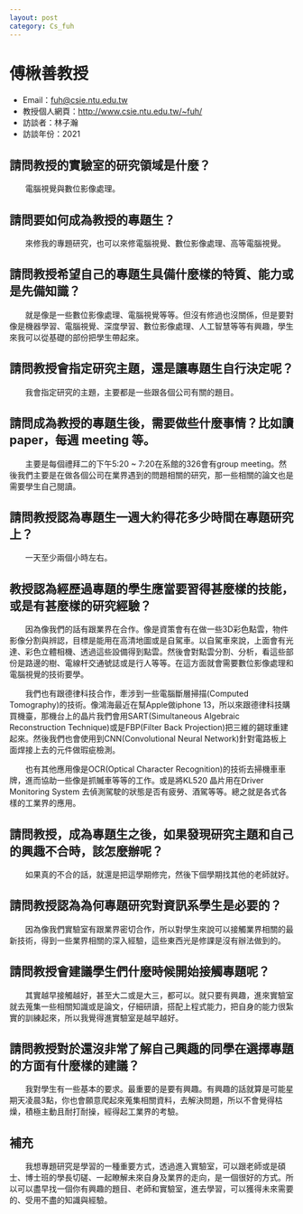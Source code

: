 ```yaml
---
layout: post
category: Cs_fuh
---
```


#  傅楸善教授
- Email：fuh@csie.ntu.edu.tw
- 教授個人網頁：<http://www.csie.ntu.edu.tw/~fuh/>
- 訪談者：林子瀚
- 訪談年份：2021

## 請問教授的實驗室的研究領域是什麼？

&emsp;&emsp;電腦視覺與數位影像處理。

## 請問要如何成為教授的專題生？

&emsp;&emsp;來修我的專題研究，也可以來修電腦視覺、數位影像處理、高等電腦視覺。

## 請問教授希望自己的專題生具備什麼樣的特質、能力或是先備知識？

&emsp;&emsp;就是像是一些數位影像處理、電腦視覺等等。但沒有修過也沒關係，但是要對像是機器學習、電腦視覺、深度學習、數位影像處理、人工智慧等等有興趣，學生來我可以從基礎的部份把學生帶起來。

## 請問教授會指定研究主題，還是讓專題生自行決定呢？

&emsp;&emsp;我會指定研究的主題，主要都是一些跟各個公司有關的題目。

## 請問成為教授的專題生後，需要做些什麼事情？比如讀 paper，每週 meeting 等。

&emsp;&emsp;主要是每個禮拜二的下午5:20 ~ 7:20在系館的326會有group meeting。然後我們主要是在做各個公司在業界遇到的問題相關的研究，那一些相關的論文也是需要學生自己閱讀。

## 請問教授認為專題生一週大約得花多少時間在專題研究上？

&emsp;&emsp;一天至少兩個小時左右。

## 教授認為經歷過專題的學生應當要習得甚麼樣的技能，或是有甚麼樣的研究經驗？

&emsp;&emsp;因為像我們的話有跟業界在合作。像是資策會有在做一些3D彩色點雲，物件影像分割與辨認，目標是能用在高清地圖或是自駕車。以自駕車來說，上面會有光達、彩色立體相機、透過這些設備得到點雲。然後會對點雲分割、分析，看這些部份是路邊的樹、電線杆交通號誌或是行人等等。在這方面就會需要數位影像處理和電腦視覺的技術要學。

&emsp;&emsp;我們也有跟德律科技合作，牽涉到一些電腦斷層掃描(Computed Tomography)的技術。像鴻海最近在幫Apple做iphone 13，所以來跟德律科技購買機臺，那機台上的晶片我們會用SART(Simultaneous Algebraic Reconstruction Technique)或是FBP(Filter Back Projection)把三維的錫球重建起來。然後我們也會使用到CNN(Convolutional Neural Network)針對電路板上面焊接上去的元件做瑕疵檢測。

&emsp;&emsp;也有其他應用像是OCR(Optical Character Recognition)的技術去掃機車車牌，進而協助一些像是抓贓車等等的工作。或是將KL520 晶片用在Driver Monitoring System 去偵測駕駛的狀態是否有疲勞、酒駕等等。總之就是各式各樣的工業界的應用。


## 請問教授，成為專題生之後，如果發現研究主題和自己的興趣不合時，該怎麼辦呢？

&emsp;&emsp;如果真的不合的話，就還是把這學期修完，然後下個學期找其他的老師就好。

## 請問教授認為為何專題研究對資訊系學生是必要的？

&emsp;&emsp;因為像我們實驗室有跟業界密切合作，所以對學生來說可以接觸業界相關的最新技術，得到一些業界相關的深入經驗，這些東西光是修課是沒有辦法做到的。

## 請問教授會建議學生們什麼時候開始接觸專題呢？

&emsp;&emsp;其實越早接觸越好，甚至大二或是大三，都可以。就只要有興趣，進來實驗室就去蒐集一些相關知識或是論文，仔細研讀，搭配上程式能力，把自身的能力很紮實的訓練起來，所以我覺得進實驗室是越早越好。

## 請問教授對於還沒非常了解自己興趣的同學在選擇專題的方面有什麼樣的建議？

&emsp;&emsp;我對學生有一些基本的要求。最重要的是要有興趣。有興趣的話就算是可能星期天凌晨3點，你也會願意爬起來蒐集相關資料，去解決問題，所以不會覺得枯燥，積極主動且耐打耐操，經得起工業界的考驗。

## 補充

&emsp;&emsp;我想專題研究是學習的一種重要方式，透過進入實驗室，可以跟老師或是碩士、博士班的學長切磋、一起瞭解未來自身及業界的走向，是一個很好的方式。所以可以盡早找一個你有興趣的題目、老師和實驗室，進去學習，可以獲得未來需要的、受用不盡的知識與經驗。
